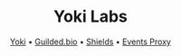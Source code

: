 <h1 align="center">
     Yoki Labs
</h1>
<div align="center">
  <p> <a href="https://yoki.gg/">Yoki</a> • <a href="https://guilded.bio">Guilded.bio</a> • <a href="shields.yoki-labs.xyz">Shields</a> • <a href="events.yoki-labs.xyz">Events Proxy</a>  </p>
</div>
